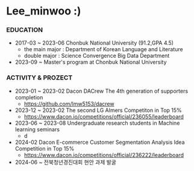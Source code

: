 # Lee_minwoo :)

### EDUCATION
- 2017-03 ~ 2023-06 Chonbuk National University (91.2,GPA 4.5)
  - the main major : Department of Korean Language and Literature
  - double major : Science Convergence Big Data Department
- 2023-09 ~ Master's program at Chonbuk National University 

### ACTIVITY & PROZECT
- 2023-01 ~ 2023-02 Dacon DACrew The 4th generation of supporters completion
  - https://github.com/lmw5153/dacrew
- 2023-12 ~ 2023-02 The second LG AImers Competiton in Top 15%
  - https://www.dacon.io/competitions/official/236055/leaderboard
- 2023-06 ~ 2023-08 Undergraduate research students in Machine learning seminars
  - d
- 2024-02 Dacon E-commerce Customer Segmentation Analysis Idea Competition in Top 15%
  - https://www.dacon.io/competitions/official/236222/leaderboard
- 2024-06 ~ 전북청년경진대회 현안 과제 발굴
